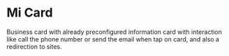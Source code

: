 # Mi Card

Business card with already preconfigured information card with interaction like call the phone number or send the email when tap on card, and also a redirection to sites.